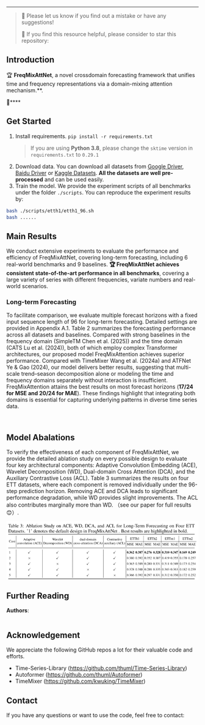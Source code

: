 
---
>
> 🙋 Please let us know if you find out a mistake or have any suggestions!
> 
> 🌟 If you find this resource helpful, please consider to star this repository:

## Introduction
🏆 **FreqMixAttNet**, a novel crossdomain forecasting framework that unifies time and frequency representations via a domain-mixing attention mechanism.**.

🌟**** 



## Get Started

1. Install requirements. ```pip install -r requirements.txt```
    > If you are using **Python 3.8**, please change the `sktime` version in `requirements.txt` to `0.29.1`
2. Download data. You can download all datasets from [Google Driver](https://drive.google.com/u/0/uc?id=1NF7VEefXCmXuWNbnNe858WvQAkJ_7wuP&export=download), [Baidu Driver](https://pan.baidu.com/share/init?surl=r3KhGd0Q9PJIUZdfEYoymg&pwd=i9iy) or [Kaggle Datasets](https://www.kaggle.com/datasets/wentixiaogege/time-series-dataset). **All the datasets are well pre-processed** and can be used easily.
3. Train the model. We provide the experiment scripts of all benchmarks under the folder `./scripts`. You can reproduce the experiment results by:

```bash
bash ./scripts/etth1/etth1_96.sh
bash ......
```

## Main Results
We conduct extensive experiments to evaluate the performance and efficiency of FreqMixAttNet, covering long-term forecasting, including 6 real-world benchmarks and 9 baselines.
**🏆 FreqMixAttNet achieves consistent state-of-the-art performance in all benchmarks**, covering a large variety of series with different frequencies, variate numbers and real-world scenarios.

### Long-term Forecasting

To facilitate comparison, we evaluate multiple forecast horizons with a fixed input sequence length of 96 for long-term forecasting. Detailed settings are provided in Appendix A.1. Table 2 summarizes the forecasting performance across all datasets and baselines. Compared with strong baselines in the frequency domain (SimpleTM Chen et al. (2025)) and the time domain (CATS Lu et al. (2024)), both of which employ complex Transformer architectures, our proposed model FreqMixAttention achieves superior performance. Compared with TimeMixer Wang et al. (2024a) and ATFNet Ye & Gao (2024), our model delivers better results, suggesting that multi-scale trend–season decomposition alone or modeling the time and frequency domains separately without interaction is insufficient. FreqMixAttention attains the best results on most forecast horizons (**17/24 for MSE and 20/24 for MAE**). These findings highlight that integrating both domains is essential for capturing underlying patterns in diverse time series data.

<p align="center">
<img src="./figures/main_results.png"  alt="" align=center />
</p>


## Model Abalations

To verify the effectiveness of each component of FreqMixAttNet, we provide the detailed ablation study on every possible design to evaluate four key architectural components: Adaptive Convolution Embedding (ACE), Wavelet Decomposition (WD), Dual-domain Cross Attention
(DCA), and the Auxiliary Contrastive Loss (ACL). Table 3 summarizes the results on four ETT datasets, where each component is removed individually under the 96-step prediction horizon. Removing ACE and DCA leads to significant performance degradation, while WD provides slight improvements. The ACL also contributes marginally more than WD. （see our paper for full results 😊）.

<p align="center">
<img src="./figures/ablation.png"  alt="" align=center />
</p>


## Further Reading

**Authors**: 

```bibtex


```

## Acknowledgement

We appreciate the following GitHub repos a lot for their valuable code and efforts.
- Time-Series-Library (https://github.com/thuml/Time-Series-Library)
- Autoformer (https://github.com/thuml/Autoformer)
- TimeMixer (https://github.com/kwuking/TimeMixer)

## Contact

If you have any questions or want to use the code, feel free to contact:

